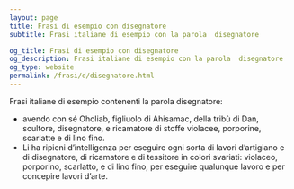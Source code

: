 ```yaml
---
layout: page
title: Frasi di esempio con disegnatore 
subtitle: Frasi italiane di esempio con la parola  disegnatore

og_title: Frasi di esempio con disegnatore 
og_description: Frasi italiane di esempio con la parola  disegnatore
og_type: website
permalink: /frasi/d/disegnatore.html
---
```


Frasi italiane di esempio contenenti la parola disegnatore:


- avendo con sé Oholiab, figliuolo di Ahisamac, della tribù di Dan, scultore, disegnatore, e ricamatore di stoffe violacee, porporine, scarlatte e di lino fino.
- Li ha ripieni d’intelligenza per eseguire ogni sorta di lavori d’artigiano e di disegnatore, di ricamatore e di tessitore in colori svariati: violaceo, porporino, scarlatto, e di lino fino, per eseguire qualunque lavoro e per concepire lavori d’arte.
